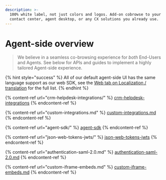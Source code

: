 ```yaml
---
description: >-
  100% white label, not just colors and logos. Add-on cobrowse to your CRM,
  contact center, agent desktop, or any CX solutions you already use.
---
```


# Agent-side overview

> We believe in a seamless co-browsing experience for _both_ End-Users and Agents. See below for APIs and guides to implement a highly tailored Agent-side experience.&#x20;

{% hint style="success" %}
All of our default agent-side UI has the same language support as our web SDK, see the [Web tab on Localization / translation](../sdk-features/customize-the-interface/localization.md) for the full list. &#x20;
{% endhint %}

{% content-ref url="crm-helpdesk-integrations/" %}
[crm-helpdesk-integrations](crm-helpdesk-integrations/)
{% endcontent-ref %}

{% content-ref url="custom-integrations.md" %}
[custom-integrations.md](custom-integrations.md)
{% endcontent-ref %}

{% content-ref url="agent-sdk/" %}
[agent-sdk](agent-sdk/)
{% endcontent-ref %}

{% content-ref url="json-web-tokens-jwts/" %}
[json-web-tokens-jwts](json-web-tokens-jwts/)
{% endcontent-ref %}

{% content-ref url="authentication-saml-2.0.md" %}
[authentication-saml-2.0.md](authentication-saml-2.0.md)
{% endcontent-ref %}

{% content-ref url="custom-iframe-embeds.md" %}
[custom-iframe-embeds.md](custom-iframe-embeds.md)
{% endcontent-ref %}
